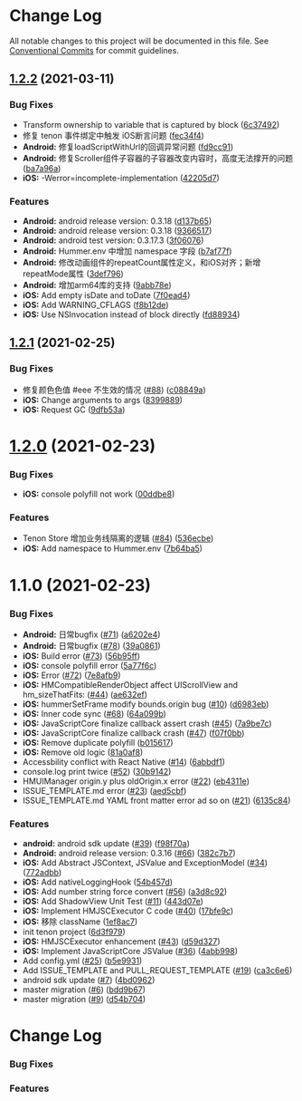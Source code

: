 # Change Log

All notable changes to this project will be documented in this file.
See [Conventional Commits](https://conventionalcommits.org) for commit guidelines.

## [1.2.2](https://github.com/didi/Hummer/compare/tenon_1.2.1...tenon_1.2.2) (2021-03-11)


### Bug Fixes

* Transform ownership to variable that is captured by block ([6c37492](https://github.com/didi/Hummer/commit/6c37492cccb0093e850e655730d823ee9f75f563))
* 修复 tenon 事件绑定中触发 iOS断言问题 ([fec34f4](https://github.com/didi/Hummer/commit/fec34f400acb2557ef5703fe136fa2bbb36f951d))
* **Android:** 修复loadScriptWithUrl的回调异常问题 ([fd9cc91](https://github.com/didi/Hummer/commit/fd9cc91d2405bc5dac1f7afee92f4ef8ba6b1657))
* **Android:** 修复Scroller组件子容器的子容器改变内容时，高度无法撑开的问题 ([ba7a96a](https://github.com/didi/Hummer/commit/ba7a96a6fab2bce080bfa0b7d1792e12297660b5))
* **iOS:** -Werror=incomplete-implementation ([42205d7](https://github.com/didi/Hummer/commit/42205d7ca43bb2fa846a60e690ef0dd196078d46))


### Features

* **Android:** android release version: 0.3.18 ([d137b65](https://github.com/didi/Hummer/commit/d137b6521e00368e89a5588c16602a701337d022))
* **Android:** android release version: 0.3.18 ([9366517](https://github.com/didi/Hummer/commit/93665175d23c48778a93ee1676443a4a728c1a9e))
* **Android:** android test version: 0.3.17.3 ([3f06076](https://github.com/didi/Hummer/commit/3f06076954a2211d98ff7e3471c4460e00b81fe7))
* **Android:** Hummer.env 中增加 namespace 字段 ([b7af77f](https://github.com/didi/Hummer/commit/b7af77f8bdd18ad92e0d6dd7637499c06dc19cf2))
* **Android:** 修改动画组件的repeatCount属性定义，和iOS对齐；新增repeatMode属性 ([3def796](https://github.com/didi/Hummer/commit/3def796b0dc2c87fab8daec7d2c2104412f25b1f))
* **Android:** 增加arm64库的支持 ([9abb78e](https://github.com/didi/Hummer/commit/9abb78e699e02f39d06d05deb1575cee9c849f6e))
* **iOS:** Add empty isDate and toDate ([7f0ead4](https://github.com/didi/Hummer/commit/7f0ead4f859cba5cd6bfdce96fb5f6b3d1a4879a))
* **iOS:** Add WARNING_CFLAGS ([f8b12de](https://github.com/didi/Hummer/commit/f8b12de55faaa51a49668ae60d897716516ce32d))
* **iOS:** Use NSInvocation instead of block directly ([fd88934](https://github.com/didi/Hummer/commit/fd889343fb0815319b83e864a934cf46935e8167))





## [1.2.1](https://github.com/didi/Hummer/compare/tenon_1.2.0...tenon_1.2.1) (2021-02-25)


### Bug Fixes

* 修复颜色色值 #eee 不生效的情况 ([#88](https://github.com/didi/Hummer/issues/88)) ([c08849a](https://github.com/didi/Hummer/commit/c08849adb56fa29e639fd46c3909d25bc4c5af86))
* **iOS:** Change arguments to args ([8399889](https://github.com/didi/Hummer/commit/83998897f56d86f0eb56554a21145df91f6a319b))
* **iOS:** Request GC ([9dfb53a](https://github.com/didi/Hummer/commit/9dfb53a239c1cebb454574adbdf2632f852b09bc))





# [1.2.0](https://github.com/didi/Hummer/compare/tenon_1.1.0...tenon_1.2.0) (2021-02-23)


### Bug Fixes

* **iOS:** console polyfill not work ([00ddbe8](https://github.com/didi/Hummer/commit/00ddbe816d9adb8f3a376eb272060c07330eb553))


### Features

* Tenon Store 增加业务线隔离的逻辑 ([#84](https://github.com/didi/Hummer/issues/84)) ([536ecbe](https://github.com/didi/Hummer/commit/536ecbe2968b24caba07c5217a754444bc8dd49f))
* **iOS:** Add namespace to Hummer.env ([7b64ba5](https://github.com/didi/Hummer/commit/7b64ba549147217425eef7431de01d73e97aa542))





# 1.1.0 (2021-02-23)


### Bug Fixes

* **Android:** 日常bugfix ([#71](https://github.com/didi/Hummer/issues/71)) ([a6202e4](https://github.com/didi/Hummer/commit/a6202e416c10993dc2cc9c8d0148dc9e7ea8ae8e))
* **Android:** 日常bugfix ([#78](https://github.com/didi/Hummer/issues/78)) ([39a0861](https://github.com/didi/Hummer/commit/39a08619d443f62ed5e1e82131c6b1b541ab8b4b))
* **iOS:** Build error ([#73](https://github.com/didi/Hummer/issues/73)) ([56b95ff](https://github.com/didi/Hummer/commit/56b95ff404a6481080b8b3c29a942e8b8bb500db))
* **iOS:** console polyfill error ([5a77f6c](https://github.com/didi/Hummer/commit/5a77f6ce45da453b900b9d68c9fe33b99aeaf114))
* **iOS:** Error ([#72](https://github.com/didi/Hummer/issues/72)) ([7e8afb9](https://github.com/didi/Hummer/commit/7e8afb9616fdf28cb4bbdce6ea031a9257ef571b))
* **iOS:** HMCompatibleRenderObject affect UIScrollView and hm_sizeThatFits: ([#44](https://github.com/didi/Hummer/issues/44)) ([ae632ef](https://github.com/didi/Hummer/commit/ae632ef04ffb736d82fbba75cb4e54fcbb4a2644))
* **iOS:** hummerSetFrame modify bounds.origin bug ([#10](https://github.com/didi/Hummer/issues/10)) ([d6983eb](https://github.com/didi/Hummer/commit/d6983eb6a2a6f0baa57954b99bed91ffc2088fb3))
* **iOS:** Inner code sync ([#68](https://github.com/didi/Hummer/issues/68)) ([64a099b](https://github.com/didi/Hummer/commit/64a099bf0c313d931249698defca82c7469c657e))
* **iOS:** JavaScriptCore finalize callback assert crash ([#45](https://github.com/didi/Hummer/issues/45)) ([7a9be7c](https://github.com/didi/Hummer/commit/7a9be7c7468864642af9db4375f4930b9f8a9274))
* **iOS:** JavaScriptCore finalize callback crash ([#47](https://github.com/didi/Hummer/issues/47)) ([f07f0bb](https://github.com/didi/Hummer/commit/f07f0bb654a59e875a26c3fb8dbd988ddc88abff))
* **iOS:** Remove duplicate polyfill ([b015617](https://github.com/didi/Hummer/commit/b015617e44784718f4f351957f3d92c409a22870))
* **iOS:** Remove old logic ([81a0af8](https://github.com/didi/Hummer/commit/81a0af837f71d2a4e406c40da10e9ae35f56deae))
* Accessbility conflict with React Native ([#14](https://github.com/didi/Hummer/issues/14)) ([6abbdf1](https://github.com/didi/Hummer/commit/6abbdf16f43d3fbcbedb5e2780a9e32c97bea019))
* console.log print twice ([#52](https://github.com/didi/Hummer/issues/52)) ([30b9142](https://github.com/didi/Hummer/commit/30b9142d97f04dcd6eee8500f7e054a97027e629))
* HMUIManager origin.y plus oldOrigin.x error ([#22](https://github.com/didi/Hummer/issues/22)) ([eb4311e](https://github.com/didi/Hummer/commit/eb4311e8ecec194f8362cfab48340f94d9f0bfc5))
* ISSUE_TEMPLATE.md error ([#23](https://github.com/didi/Hummer/issues/23)) ([aed5cbf](https://github.com/didi/Hummer/commit/aed5cbf39069fe372773089230a6ee3179c70ea3))
* ISSUE_TEMPLATE.md YAML front matter error ad so on ([#21](https://github.com/didi/Hummer/issues/21)) ([6135c84](https://github.com/didi/Hummer/commit/6135c843573ced26fe4040b40b80fd78502063c9))


### Features

* **android:** android sdk update ([#39](https://github.com/didi/Hummer/issues/39)) ([f98f70a](https://github.com/didi/Hummer/commit/f98f70a9d264b4a95074567dfdbd4e9765fed5cd))
* **Android:** android release version: 0.3.16 ([#66](https://github.com/didi/Hummer/issues/66)) ([382c7b7](https://github.com/didi/Hummer/commit/382c7b7412e8c0d95f256d4c1e871bd7580cbf52))
* **iOS:** Add Abstract JSContext, JSValue and ExceptionModel ([#34](https://github.com/didi/Hummer/issues/34)) ([772adbb](https://github.com/didi/Hummer/commit/772adbbdd9cf6e6f4edea70e6fe8ab492d5d16e1))
* **iOS:** Add nativeLoggingHook ([54b457d](https://github.com/didi/Hummer/commit/54b457d13b748211a70b69061f001b6c09d323bb))
* **iOS:** Add number string force convert ([#56](https://github.com/didi/Hummer/issues/56)) ([a3d8c92](https://github.com/didi/Hummer/commit/a3d8c92ff781b47bb41bfff075aff84a539e22a5))
* **iOS:** Add ShadowView Unit Test ([#11](https://github.com/didi/Hummer/issues/11)) ([443d07e](https://github.com/didi/Hummer/commit/443d07e5bce70b40caa8b38d6f9fe80b5c2b35df))
* **iOS:** Implement HMJSCExecutor C code ([#40](https://github.com/didi/Hummer/issues/40)) ([17bfe9c](https://github.com/didi/Hummer/commit/17bfe9cdc0e3d61bcd89dffcecc640ce122b2a24))
* **iOS:** 移除 className ([1ef8ac7](https://github.com/didi/Hummer/commit/1ef8ac7b9c8baee848b4a67438607bb3b2666ec6))
* init tenon project ([6d3f979](https://github.com/didi/Hummer/commit/6d3f97983f4174dc1591e67cc1183862785d1ccc))
* **iOS:** HMJSCExecutor enhancement ([#43](https://github.com/didi/Hummer/issues/43)) ([d59d327](https://github.com/didi/Hummer/commit/d59d3273473c741c1fbd48890be30cded809426c))
* **iOS:** Implement JavaScriptCore JSValue ([#36](https://github.com/didi/Hummer/issues/36)) ([4abb998](https://github.com/didi/Hummer/commit/4abb9987770bf4f3592a278a8b03a7fba204c5fd))
* Add config.yml ([#25](https://github.com/didi/Hummer/issues/25)) ([b5e9931](https://github.com/didi/Hummer/commit/b5e99313fd84ba8cabb76d259ab87f88c9721c63))
* Add ISSUE_TEMPLATE and PULL_REQUEST_TEMPLATE ([#19](https://github.com/didi/Hummer/issues/19)) ([ca3c6e6](https://github.com/didi/Hummer/commit/ca3c6e6567277eb6bead73ebb6bc60897f302d17))
* android sdk update ([#7](https://github.com/didi/Hummer/issues/7)) ([4bd0962](https://github.com/didi/Hummer/commit/4bd09621083d488149c8da0813ea6556188eec4b))
* master migration ([#6](https://github.com/didi/Hummer/issues/6)) ([bdd9b67](https://github.com/didi/Hummer/commit/bdd9b676b2f32259e8c00762dc3ae1dd1525009e))
* master migration ([#9](https://github.com/didi/Hummer/issues/9)) ([d54b704](https://github.com/didi/Hummer/commit/d54b704447822a0109a02ae32428bb8218eeb61c))





# Change Log
### Bug Fixes

### Features

